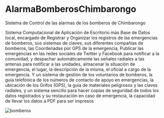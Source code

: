# AlarmaBomberosChimbarongo
Sistema de Control de las alarmas de los bomberos de Chimbarongo

Sistema Computacional de Aplicación de Escritorio más Base de Datos local, encargado de Registrar y Organizar los registros de las emergencias de bomberos, sus sistemas de claves, sus diferentes compañías de bomberos, las Coordenadas por GPS de la emergencia, Publicar las emergencias en las redes sociales de Twitter y Facebook para notificar a la comunidad, y despachar automáticamente las señales radiales a las antenas para notificar a las unidades, almacenar la situación de emergencia, el lugar, la descripción de la misma, el oficial a cargo de la emergencia. Y un sistema de gestión de los voluntarios de bomberos, la guía telefónica de los números de contacto de apoyo en emergencias, la ubicación de los Grifos (GPS), la guía de materiales peligrosos y las claves radiales, y un sistema sencillo para hacer copias de seguridad de todos los datos registrados y su restauración en caso de emergencia, la capacidad de llevar los datos a PDF para ser impresos

![bomberos](https://user-images.githubusercontent.com/50557455/159138500-f58e7d0c-d9dc-4799-82da-48aec0df0706.png)
